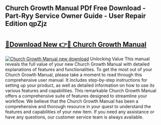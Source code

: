 ## Church Growth Manual PDf Free Download - Part-Ryy Service Owner Guide - User Repair Edition qpZjz

# <h2><a href="http://cf25667.oget.top/?id=Church+Growth+Manual">🔗Download New 👉🔴 Church Growth Manual</a></h2>

[![Church Growth Manual new download](https://i.imgur.com/5g1atiW.png)](http://cf25667.oget.top/?id=Church+Growth+Manual)
Unlocking Value This manual reveals the full value of your new Church Growth Manual with detailed explanations of features and functionalities. To get the most out of your Church Growth Manual, please take a moment to read through this comprehensive user manual. It includes step-by-step instructions for setting up your product, as well as detailed information on how to use its various features and capabilities. This remarkable Church Growth Manual offers a comprehensive suite of features designed to streamline your workflow. We believe that the Church Growth Manual has been a comprehensive and thorough resource in your quest to understand the features and capabilities of your new item. If you need any assistance or have any questions, our customer service team is always available.
